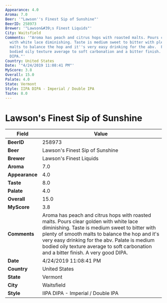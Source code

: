 ```yaml
---
Appearance: 4.0
Aroma: 7.0
Beer: '"Lawson''s Finest Sip of Sunshine"'
BeerID: 258973
Brewer: '"Lawson&#39;s Finest Liquids"'
City: Waitsfield
Comments: '"Aroma has peach and citrus hops with roasted malts. Pours clear golden
  with white lace diminishing. Taste is medium sweet to bitter with plenty of smooth
  malts to balance the hop and it''s very easy drinking for the abv.  Palate is medium
  bodied oily texture average to soft carbonation and a bitter finish. A very good
  DIPA."'
Country: United States
Date: '"4/24/2019 11:08:41 PM"'
MyScore: 3.8
Overall: 15.0
Palate: 4.0
State: Vermont
Style: IIPA DIPA - Imperial / Double IPA
Taste: 8.0
---
```


# Lawson's Finest Sip of Sunshine

| Field         | Value |
|---------------|-------|
| **BeerID** | 258973 |
| **Beer** | Lawson's Finest Sip of Sunshine |
| **Brewer** | Lawson&#39;s Finest Liquids |
| **Aroma** | 7.0 |
| **Appearance** | 4.0 |
| **Taste** | 8.0 |
| **Palate** | 4.0 |
| **Overall** | 15.0 |
| **MyScore** | 3.8 |
| **Comments** | Aroma has peach and citrus hops with roasted malts. Pours clear golden with white lace diminishing. Taste is medium sweet to bitter with plenty of smooth malts to balance the hop and it's very easy drinking for the abv.  Palate is medium bodied oily texture average to soft carbonation and a bitter finish. A very good DIPA. |
| **Date** | 4/24/2019 11:08:41 PM |
| **Country** | United States |
| **State** | Vermont |
| **City** | Waitsfield |
| **Style** | IIPA DIPA - Imperial / Double IPA |
